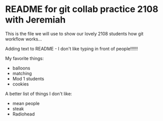 # README for git collab practice 2108 with Jeremiah

This is the file we will use to show our lovely 2108 students how git workflow works...

Adding text to README - I don't like typing in front of people!!!!!!

My favorite things:
- balloons
- matching
- Mod 1 students
- cookies

A better list of things I don't like:
- mean people
- steak
- Radiohead

